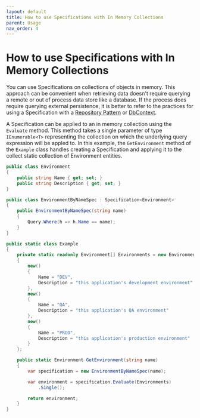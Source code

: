 ```yaml
---
layout: default
title: How to use Specifications with In Memory Collections
parent: Usage
nav_order: 4
---
```


# How to use Specifications with In Memory Collections

You can use Specifications on collections of objects in memory. This approach can be convenient when retrieving data doesn't require querying a remote or out of process data store like a database. If the process does require querying external persistence, it is better to refer to the practices for using a Specification with a [Repository Pattern](./use-specification-repository-pattern.md) or [DbContext](./use-specification-dbcontext.md).

A Specification can be applied to an in memory collection using the `Evaluate` method. This method takes a single parameter of type `IEnumerable<T>` representing the collection on which the underlying query expression will be appled to. In this example, the `GetEnvironment` method of the `Example` class handles creating a Specification and applying it to the collect static collection of Environment entities.

```csharp
public class Environment
{
    public string Name { get; set; }
    public string Description { get; set; }
}

public class EnvironmentByNameSpec : Specification<Environment>
{
    public EnvironmentByNameSpec(string name)
    {
        Query.Where(h => h.Name == name);
    }
}

public static class Example
{
    private static readonly Environment[] Environments = new Environment[]
    {
        new()
        {
            Name = "DEV",
            Description = "this application's development environment"
        },
        new()
        {
            Name = "QA",
            Description = "this application's QA environment"
        },
        new()
        {
            Name = "PROD",
            Description = "this application's production environment"
        }
    };

    public static Environment GetEnvironment(string name)
    {
        var specification = new EnvironmentByNameSpec(name);

        var environment = specification.Evaluate(Environments)
            .Single();

        return environment;
    }
}
```
